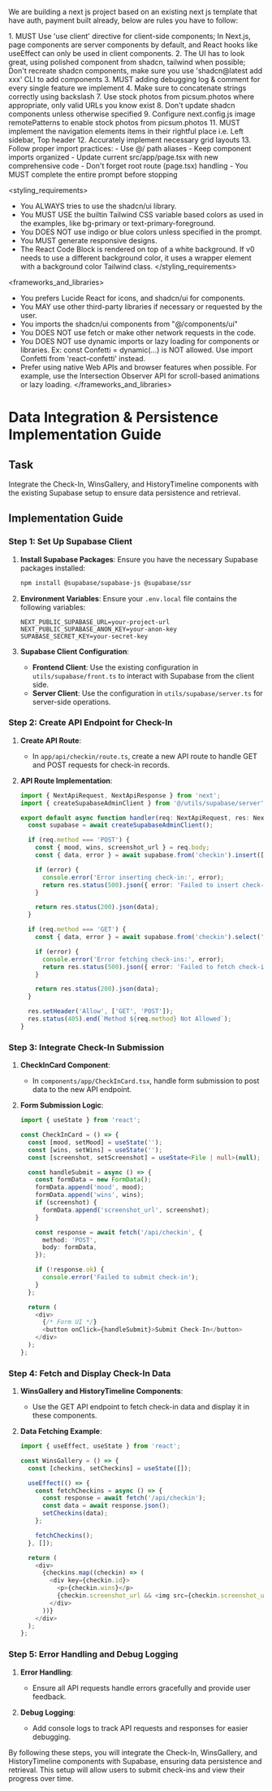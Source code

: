 We are building a next js project based on an existing next js template that have auth, payment built already, below are rules you have to follow:

<frontend rules>
1. MUST Use 'use client' directive for client-side components; In Next.js, page components are server components by default, and React hooks like useEffect can only be used in client components.
2. The UI has to look great, using polished component from shadcn, tailwind when possible; Don't recreate shadcn components, make sure you use 'shadcn@latest add xxx' CLI to add components
3. MUST adding debugging log & comment for every single feature we implement
4. Make sure to concatenate strings correctly using backslash
7. Use stock photos from picsum.photos where appropriate, only valid URLs you know exist
8. Don't update shadcn components unless otherwise specified
9. Configure next.config.js image remotePatterns to enable stock photos from picsum.photos
11. MUST implement the navigation elements items in their rightful place i.e. Left sidebar, Top header
12. Accurately implement necessary grid layouts
13. Follow proper import practices:
   - Use @/ path aliases
   - Keep component imports organized
   - Update current src/app/page.tsx with new comprehensive code
   - Don't forget root route (page.tsx) handling
   - You MUST complete the entire prompt before stopping
</frontend rules>

<styling_requirements>
- You ALWAYS tries to use the shadcn/ui library.
- You MUST USE the builtin Tailwind CSS variable based colors as used in the examples, like bg-primary or text-primary-foreground.
- You DOES NOT use indigo or blue colors unless specified in the prompt.
- You MUST generate responsive designs.
- The React Code Block is rendered on top of a white background. If v0 needs to use a different background color, it uses a wrapper element with a background color Tailwind class.
</styling_requirements>

<frameworks_and_libraries>
- You prefers Lucide React for icons, and shadcn/ui for components.
- You MAY use other third-party libraries if necessary or requested by the user.
- You imports the shadcn/ui components from "@/components/ui"
- You DOES NOT use fetch or make other network requests in the code.
- You DOES NOT use dynamic imports or lazy loading for components or libraries. Ex: const Confetti = dynamic(...) is NOT allowed. Use import Confetti from 'react-confetti' instead.
- Prefer using native Web APIs and browser features when possible. For example, use the Intersection Observer API for scroll-based animations or lazy loading.
</frameworks_and_libraries>

# Data Integration & Persistence Implementation Guide

## Task
Integrate the Check-In, WinsGallery, and HistoryTimeline components with the existing Supabase setup to ensure data persistence and retrieval.

## Implementation Guide

### Step 1: Set Up Supabase Client

1. **Install Supabase Packages**:
   Ensure you have the necessary Supabase packages installed:
   ```bash
   npm install @supabase/supabase-js @supabase/ssr
   ```

2. **Environment Variables**:
   Ensure your `.env.local` file contains the following variables:
   ```plaintext
   NEXT_PUBLIC_SUPABASE_URL=your-project-url
   NEXT_PUBLIC_SUPABASE_ANON_KEY=your-anon-key
   SUPABASE_SECRET_KEY=your-secret-key
   ```

3. **Supabase Client Configuration**:
   - **Frontend Client**: Use the existing configuration in `utils/supabase/front.ts` to interact with Supabase from the client side.
   - **Server Client**: Use the configuration in `utils/supabase/server.ts` for server-side operations.

### Step 2: Create API Endpoint for Check-In

1. **Create API Route**:
   - In `app/api/checkin/route.ts`, create a new API route to handle GET and POST requests for check-in records.

2. **API Route Implementation**:
   ```typescript
   import { NextApiRequest, NextApiResponse } from 'next';
   import { createSupabaseAdminClient } from '@/utils/supabase/server';

   export default async function handler(req: NextApiRequest, res: NextApiResponse) {
     const supabase = await createSupabaseAdminClient();

     if (req.method === 'POST') {
       const { mood, wins, screenshot_url } = req.body;
       const { data, error } = await supabase.from('checkin').insert([{ mood, wins, screenshot_url }]);

       if (error) {
         console.error('Error inserting check-in:', error);
         return res.status(500).json({ error: 'Failed to insert check-in' });
       }

       return res.status(200).json(data);
     }

     if (req.method === 'GET') {
       const { data, error } = await supabase.from('checkin').select('*');

       if (error) {
         console.error('Error fetching check-ins:', error);
         return res.status(500).json({ error: 'Failed to fetch check-ins' });
       }

       return res.status(200).json(data);
     }

     res.setHeader('Allow', ['GET', 'POST']);
     res.status(405).end(`Method ${req.method} Not Allowed`);
   }
   ```

### Step 3: Integrate Check-In Submission

1. **CheckInCard Component**:
   - In `components/app/CheckInCard.tsx`, handle form submission to post data to the new API endpoint.

2. **Form Submission Logic**:
   ```typescript
   import { useState } from 'react';

   const CheckInCard = () => {
     const [mood, setMood] = useState('');
     const [wins, setWins] = useState('');
     const [screenshot, setScreenshot] = useState<File | null>(null);

     const handleSubmit = async () => {
       const formData = new FormData();
       formData.append('mood', mood);
       formData.append('wins', wins);
       if (screenshot) {
         formData.append('screenshot_url', screenshot);
       }

       const response = await fetch('/api/checkin', {
         method: 'POST',
         body: formData,
       });

       if (!response.ok) {
         console.error('Failed to submit check-in');
       }
     };

     return (
       <div>
         {/* Form UI */}
         <button onClick={handleSubmit}>Submit Check-In</button>
       </div>
     );
   };
   ```

### Step 4: Fetch and Display Check-In Data

1. **WinsGallery and HistoryTimeline Components**:
   - Use the GET API endpoint to fetch check-in data and display it in these components.

2. **Data Fetching Example**:
   ```typescript
   import { useEffect, useState } from 'react';

   const WinsGallery = () => {
     const [checkins, setCheckins] = useState([]);

     useEffect(() => {
       const fetchCheckins = async () => {
         const response = await fetch('/api/checkin');
         const data = await response.json();
         setCheckins(data);
       };

       fetchCheckins();
     }, []);

     return (
       <div>
         {checkins.map((checkin) => (
           <div key={checkin.id}>
             <p>{checkin.wins}</p>
             {checkin.screenshot_url && <img src={checkin.screenshot_url} alt="Progress" />}
           </div>
         ))}
       </div>
     );
   };
   ```

### Step 5: Error Handling and Debug Logging

1. **Error Handling**:
   - Ensure all API requests handle errors gracefully and provide user feedback.

2. **Debug Logging**:
   - Add console logs to track API requests and responses for easier debugging.

By following these steps, you will integrate the Check-In, WinsGallery, and HistoryTimeline components with Supabase, ensuring data persistence and retrieval. This setup will allow users to submit check-ins and view their progress over time.